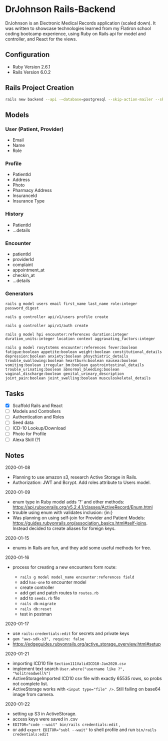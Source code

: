 # DrJohnson Rails-Backend

DrJohnson is an Electronic Medical Records application (scaled down). It was written to showcase technologies learned from my Flatiron school coding bootcamp experience, using Ruby on Rails api for model and controller, and React for the views.

## Configuration

- Ruby Version 2.6.1
- Rails Version 6.0.2

## Rails Project Creation

```bash
rails new backend --api -—database=postgresql --skip-action-mailer --skip-action-mailbox
```

## Models

### User (Patient, Provider)

- Email
- Name
- Role

### Profile

- PatientId
- Address
- Photo
- Pharmacy Address
- InsuranceId
- Insurance Type

### History

- PatientId
- …details

### Encounter

- patientId
- providerId
- complaint
- appointment_at
- checkin_at
- …details

### Generators

```
rails g model users email first_name last_name role:integer password_digest

rails g controller api/v1/users profile create

rails g controller api/v1/auth create

rails g model hpi encounter:references duration:integer duration_units:integer location context aggravating_factors:integer

rails g model rosytstems encounter:references fever:boolean fatigue:boolean appetite:boolean weight:boolean constitutional_details depression:boolean anxiety:boolean phsychiatric_details trouble_swallowing:boolean heartburn:boolean nausea:boolean vomiting:boolean irregular_bm:boolean gastrointestinal_details trouble_urinating:boolean abnormal_bleeding:boolean vaginal_discharge:boolean genital_urinary_description joint_pain:boolean joint_swelling:boolean musculoskeletal_details
```

## Tasks

- [x] Scaffold Rails and React
- [ ] Models and Controllers
- [ ] Authentication and Roles
- [ ] Seed data
- [ ] ICD-10 Lookup/Download
- [ ] Photo for Profile
- [ ] Alexa Skill (?)

## Notes

2020-01-08

- Planning to use amazon s3, research Active Storage in Rails.
- Authorization: JWT and Bcrypt. Add roles attribute to Users model.

2020-01-09

- enum type in Ruby model adds '?' and other methods: https://api.rubyonrails.org/v5.2.4.1/classes/ActiveRecord/Enum.html
- trouble using enum with validates inclusion: {in:}
- Was planning on using self-join for Provider and Patient Models: https://guides.rubyonrails.org/association_basics.html#self-joins. Instead decided to create aliases for foreign keys.

2020-01-15

- enums in Rails are fun, and they add some useful methods for free.

2020-01-16

- process for creating a new encounters form route:

  - `rails g model model_name encounter:references field`
  - add `has-one` to encounter model
  - create controller
  - add get and patch routes to `routes.rb`
  - add to `seeds.rb` file
  - `rails db:migrate`
  - `rails db:reset`
  - test in postman

2020-01-17

- use `rails:credentials:edit` for secrets and private keys
- `gem "aws-sdk-s3", require: false`
- https://edgeguides.rubyonrails.org/active_storage_overview.html#setup

2020-01-21

- importing ICD10 file `Section111ValidICD10-Jan2020.csv`
- implement text search `User.where("username like ?", "%olitreadwell%")`
- ActiveStorageImported ICD10 csv file with exactly 65535 rows, so probs not complete list.
- ActiveStorage works with `<input type="file" />`. Still failing on base64 image from camera.

2020-01-22

- setting up S3 in ActiveStorage.
- access keys were saved in .csv
- `EDITOR="code --wait" bin/rails credentials:edit` ,
- or add `export EDITOR="subl --wait"` to shell profile and run `bin/rails credentials:edit`

